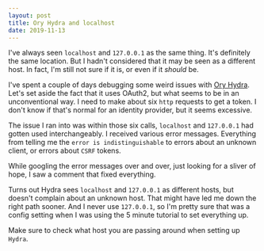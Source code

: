 ```yaml
---
layout: post
title: Ory Hydra and localhost
date: 2019-11-13
---
```


I've always seen `localhost` and `127.0.0.1` as the same thing. It's definitely the same location. But I hadn't considered that it may be seen as a different host. In fact, I'm still not sure if it is, or even if it _should_ be.

I've spent a couple of days debugging some weird issues with [Ory Hydra](https://github.com/ory/hydra). Let's set aside the fact that it uses OAuth2, but what seems to be in an unconventional way. I need to make about six `http` requests to get a token. I don't know if that's normal for an identity provider, but it seems excessive.

The issue I ran into was within those six calls, `localhost` and `127.0.0.1` had gotten used interchangeably. I received various error messages. Everything from telling me the `error is indistinguishable` to errors about an unknown client, or errors about `CSRF` tokens.

While googling the error messages over and over, just looking for a sliver of hope, I saw a comment that fixed everything.

Turns out Hydra sees `localhost` and `127.0.0.1` as different hosts, but doesn't complain about an unknown host. That might have led me down the right path sooner. And I never use `127.0.0.1`, so I'm pretty sure that was a config setting when I was using the 5 minute tutorial to set everything up.

Make sure to check what host you are passing around when setting up `Hydra`.
